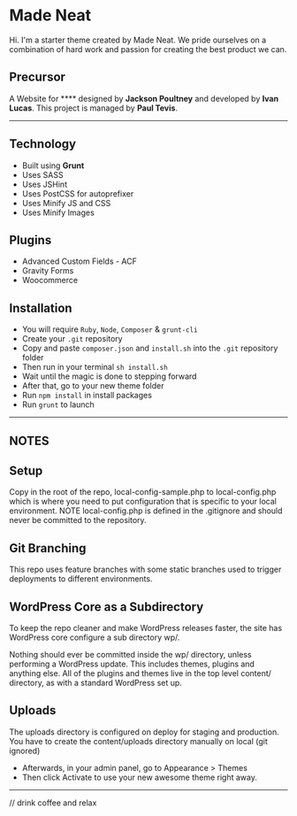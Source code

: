 # Made Neat

Hi. I'm a starter theme created by Made Neat. We pride ourselves on a combination of hard work and passion for creating the best product we can.

## Precursor

A Website for **** designed by **Jackson Poultney** and developed by **Ivan Lucas**. This project is managed by **Paul Tevis**.

---

## Technology

* Built using **Grunt**
* Uses SASS
* Uses JSHint
* Uses PostCSS for autoprefixer
* Uses Minify JS and CSS
* Uses Minify Images

## Plugins

* Advanced Custom Fields - ACF
* Gravity Forms
* Woocommerce


## Installation

* You will require `Ruby`, `Node`, `Composer` & `grunt-cli`
* Create your `.git` repository
* Copy and paste `composer.json` and `install.sh` into the `.git` repository folder
* Then run in your terminal `sh install.sh`
* Wait until the magic is done to stepping forward
* After that, go to your new theme folder
* Run `npm install` in install packages
* Run `grunt` to launch

---

## NOTES


## Setup
Copy in the root of the repo, local-config-sample.php to local-config.php which is where you need to put configuration that is specific to your local environment.
NOTE local-config.php is defined in the .gitignore and should never be committed to the repository.

## Git Branching
This repo uses feature branches with some static branches used to trigger deployments to different environments.

## WordPress Core as a Subdirectory
To keep the repo cleaner and make WordPress releases faster, the site has WordPress core configure a sub directory wp/.

Nothing should ever be committed inside the wp/ directory, unless performing a WordPress update. This includes themes, plugins and anything else. All of the plugins and themes live in the top level content/ directory, as with a standard WordPress set up.

## Uploads
The uploads directory is configured on deploy for staging and production. You have to create the content/uploads directory manually on local (git ignored)


* Afterwards, in your admin panel, go to Appearance > Themes
* Then click Activate to use your new awesome theme right away.

---

// drink coffee and relax
